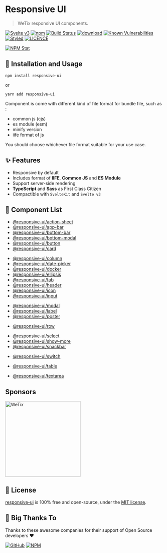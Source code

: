 # Responsive UI

> WeTix responsive UI components.

<p>

[![Svelte v3](https://img.shields.io/badge/svelte-v3-orange.svg)](https://svelte.dev)
[![npm](https://img.shields.io/npm/v/responsive-ui.svg)](https://www.npmjs.com/package/responsive-ui)
[![Build Status](https://github.com/wetix/responsive-ui/workflows/test/badge.svg?branch=main)](https://github.com/wetix/responsive-ui)
[![download](https://img.shields.io/npm/dw/responsive-ui.svg)](https://www.npmjs.com/package/responsive-ui)
[![Known Vulnerabilities](https://snyk.io/test/github/wetix/responsive-ui/badge.svg)](https://snyk.io/test/github/wetix/responsive-ui)
[![Styled](https://img.shields.io/badge/styled_with-prettier-ff69b4.svg)](https://github.com/prettier/prettier)
[![LICENCE](https://img.shields.io/github/license/wetix/responsive-ui)](https://github.com/wetix/responsive-ui/blob/main/LICENSE)

[![NPM Stat](https://nodei.co/npm/responsive-ui.png)](https://www.npmjs.com/package/responsive-ui)

</p>

## 🔨 Installation and Usage

```console
npm install responsive-ui
```

or

```console
yarn add responsive-ui
```

Component is come with different kind of file format for bundle file, such as :

- common js (cjs)
- es module (esm)
- minify version
- iife format of js

You should choose whichever file format suitable for your use case.

## ✨ Features

- Responsive by default
- Includes format of **IIFE**, **Common JS** and **ES Module**
- Support server-side rendering
- **TypeScript** and **Sass** as First Class Citizen
- Compactible with `SvelteKit` and `Svelte v3`

## 💅 Component List

<!-- - [@responsive-ui/accordion](https://github.com/wetix/responsive-ui/tree/main/components/accordion) -->

- [@responsive-ui/action-sheet](https://github.com/wetix/responsive-ui/tree/main/components/action-sheet)
- [@responsive-ui/app-bar](https://github.com/wetix/responsive-ui/tree/main/components/app-bar)
- [@responsive-ui/bottom-bar](https://github.com/wetix/responsive-ui/tree/main/components/bottom-bar)
- [@responsive-ui/bottom-modal](https://github.com/wetix/responsive-ui/tree/main/components/bottom-modal)
- [@responsive-ui/button](https://github.com/wetix/responsive-ui/tree/main/components/button)
- [@responsive-ui/card](https://github.com/wetix/responsive-ui/tree/main/components/card)
<!-- - [@responsive-ui/carousel](https://github.com/wetix/responsive-ui/tree/main/components/carousel) -->
- [@responsive-ui/column](https://github.com/wetix/responsive-ui/tree/main/components/column)
- [@responsive-ui/date-picker](https://github.com/wetix/responsive-ui/tree/main/components/date-picker)
- [@responsive-ui/docker](https://github.com/wetix/responsive-ui/tree/main/components/docker)
- [@responsive-ui/ellipsis](https://github.com/wetix/responsive-ui/tree/main/components/ellipsis)
- [@responsive-ui/fab](https://github.com/wetix/responsive-ui/tree/main/components/fab)
- [@responsive-ui/header](https://github.com/wetix/responsive-ui/tree/main/components/header)
- [@responsive-ui/icon](https://github.com/wetix/responsive-ui/tree/main/components/icon)
- [@responsive-ui/input](https://github.com/wetix/responsive-ui/tree/main/components/input)
<!-- - [@responsive-ui/input-number](https://github.com/wetix/responsive-ui/tree/main/components/input-number) -->
- [@responsive-ui/modal](https://github.com/wetix/responsive-ui/tree/main/components/modal)
- [@responsive-ui/label](https://github.com/wetix/responsive-ui/tree/main/components/label)
- [@responsive-ui/poster](https://github.com/wetix/responsive-ui/tree/main/components/poster)
<!-- - [@responsive-ui/responsive](https://github.com/wetix/responsive-ui/tree/main/components/responsive) -->
- [@responsive-ui/row](https://github.com/wetix/responsive-ui/tree/main/components/row)
<!-- - [@responsive-ui/search](https://github.com/wetix/responsive-ui/tree/main/components/search) -->
- [@responsive-ui/select](https://github.com/wetix/responsive-ui/tree/main/components/select)
- [@responsive-ui/show-more](https://github.com/wetix/responsive-ui/tree/main/components/show-more)
- [@responsive-ui/snackbar](https://github.com/wetix/responsive-ui/tree/main/components/snackbar)
<!-- - [@responsive-ui/stepper](https://github.com/wetix/responsive-ui/tree/main/components/stepper) -->
- [@responsive-ui/switch](https://github.com/wetix/responsive-ui/tree/main/components/switch)
<!-- - [@responsive-ui/tab](https://github.com/wetix/responsive-ui/tree/main/components/tab) -->
- [@responsive-ui/table](https://github.com/wetix/responsive-ui/tree/main/components/table)
<!-- - [@responsive-ui/tag](https://github.com/wetix/responsive-ui/tree/main/components/tag) -->
- [@responsive-ui/textarea](https://github.com/wetix/responsive-ui/tree/main/components/textarea)
<!-- - [@responsive-ui/upload](https://github.com/wetix/responsive-ui/tree/main/components/upload) -->

## Sponsors

<img src="https://asset.wetix.my/images/logo/wetix.png" alt="WeTix" width="240px">

## 📄 License

[responsive-ui](https://github.com/wetix/responsive-ui) is 100% free and open-source, under the [MIT license](https://github.com/wetix/responsive-ui/blob/main/LICENSE).

## 🎉 Big Thanks To

Thanks to these awesome companies for their support of Open Source developers ❤

[![GitHub](https://jstools.dev/img/badges/github.svg)](https://github.com/open-source)
[![NPM](https://jstools.dev/img/badges/npm.svg)](https://www.npmjs.com/)
